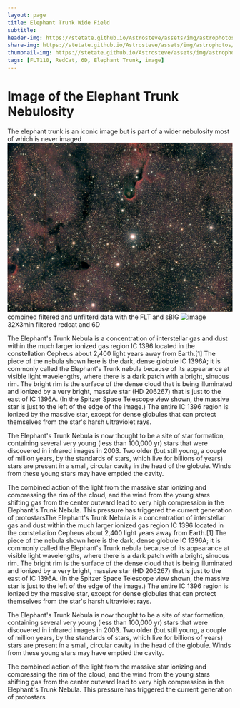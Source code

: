 ```yaml
---
layout: page
title: Elephant Trunk Wide Field 
subtitle: 
header-img: https://stetate.github.io/Astrosteve/assets/img/astrophotos/20200912_ET_lenh_redcat.jpg
share-img: https://stetate.github.io/Astrosteve/assets/img/astrophotos/20200912_ET_lenh_redcat.jpg
thumbnail-img: https://stetate.github.io/Astrosteve/assets/img/astrophotos/20200912_ET_lenh_redcat.jpg
tags: [FLT110, RedCat, 6D, Elephant Trunk, image]
---
```


# Image of the Elephant Trunk Nebulosity

The elephant trunk is an iconic image but is part of a wider nebulosity most of which is never imaged
![image][ET]
combined filtered and unfilterd data with the FLT and sBIG
![image][ETl]
32X3min filtered redcat and 6D

The Elephant's Trunk Nebula is a concentration of interstellar gas and dust within the much larger ionized gas region IC 1396 located in the constellation Cepheus about 2,400 light years away from Earth.[1] The piece of the nebula shown here is the dark, dense globule IC 1396A; it is commonly called the Elephant's Trunk nebula because of its appearance at visible light wavelengths, where there is a dark patch with a bright, sinuous rim. The bright rim is the surface of the dense cloud that is being illuminated and ionized by a very bright, massive star (HD 206267) that is just to the east of IC 1396A. (In the Spitzer Space Telescope view shown, the massive star is just to the left of the edge of the image.) The entire IC 1396 region is ionized by the massive star, except for dense globules that can protect themselves from the star's harsh ultraviolet rays.

The Elephant's Trunk Nebula is now thought to be a site of star formation, containing several very young (less than 100,000 yr) stars that were discovered in infrared images in 2003. Two older (but still young, a couple of million years, by the standards of stars, which live for billions of years) stars are present in a small, circular cavity in the head of the globule. Winds from these young stars may have emptied the cavity.

The combined action of the light from the massive star ionizing and compressing the rim of the cloud, and the wind from the young stars shifting gas from the center outward lead to very high compression in the Elephant's Trunk Nebula. This pressure has triggered the current generation of protostarsThe Elephant's Trunk Nebula is a concentration of interstellar gas and dust within the much larger ionized gas region IC 1396 located in the constellation Cepheus about 2,400 light years away from Earth.[1] The piece of the nebula shown here is the dark, dense globule IC 1396A; it is commonly called the Elephant's Trunk nebula because of its appearance at visible light wavelengths, where there is a dark patch with a bright, sinuous rim. The bright rim is the surface of the dense cloud that is being illuminated and ionized by a very bright, massive star (HD 206267) that is just to the east of IC 1396A. (In the Spitzer Space Telescope view shown, the massive star is just to the left of the edge of the image.) The entire IC 1396 region is ionized by the massive star, except for dense globules that can protect themselves from the star's harsh ultraviolet rays.

The Elephant's Trunk Nebula is now thought to be a site of star formation, containing several very young (less than 100,000 yr) stars that were discovered in infrared images in 2003. Two older (but still young, a couple of million years, by the standards of stars, which live for billions of years) stars are present in a small, circular cavity in the head of the globule. Winds from these young stars may have emptied the cavity.

The combined action of the light from the massive star ionizing and compressing the rim of the cloud, and the wind from the young stars shifting gas from the center outward lead to very high compression in the Elephant's Trunk Nebula. This pressure has triggered the current generation of protostars

[ET]:../assets/img/astrophotos/IC1398_ET_FnUF.jpg
[ETl]:../assets/img/astrophotos/20200912_ET_lenh_redcat.jpg